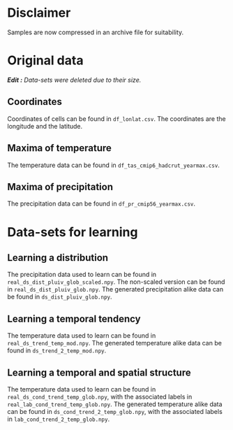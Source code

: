 # Disclaimer
Samples are now compressed in an archive file for suitability.

# Original data
_**Edit :** Data-sets were deleted due to their size._
## Coordinates
Coordinates of cells can be found in `df_lonlat.csv`. The coordinates are the longitude and the latitude.

## Maxima of temperature
The temperature data can be found in `df_tas_cmip6_hadcrut_yearmax.csv`.

## Maxima of precipitation
The precipitation data can be found in `df_pr_cmip56_yearmax.csv`.

# Data-sets for learning
## Learning a distribution
The precipitation data used to learn can be found in `real_ds_dist_pluiv_glob_scaled.npy`. The non-scaled version can be found in `real_ds_dist_pluiv_glob.npy`.
The generated precipitation alike data can be found in `ds_dist_pluiv_glob.npy`.

## Learning a temporal tendency
The temperature data used to learn can be found in `real_ds_trend_temp_mod.npy`.
The generated temperature alike data can be found in `ds_trend_2_temp_mod.npy`.

## Learning a temporal and spatial structure
The temperature data used to learn can be found in `real_ds_cond_trend_temp_glob.npy`, with the associated labels in `real_lab_cond_trend_temp_glob.npy`.
The generated temperature alike data can be found in `ds_cond_trend_2_temp_glob.npy`, with the associated labels in `lab_cond_trend_2_temp_glob.npy`.
